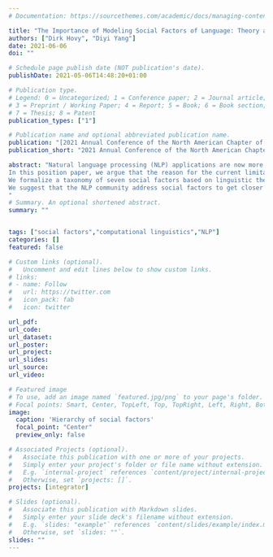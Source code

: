 ```yaml
---
# Documentation: https://sourcethemes.com/academic/docs/managing-content/

title: "The Importance of Modeling Social Factors of Language: Theory and Practice"
authors: ["Dirk Hovy", "Diyi Yang"]
date: 2021-06-06
doi: ""

# Schedule page publish date (NOT publication's date).
publishDate: 2021-05-06T14:48:20+01:00

# Publication type.
# Legend: 0 = Uncategorized; 1 = Conference paper; 2 = Journal article;
# 3 = Preprint / Working Paper; 4 = Report; 5 = Book; 6 = Book section;
# 7 = Thesis; 8 = Patent
publication_types: ["1"]

# Publication name and optional abbreviated publication name.
publication: "[2021 Annual Conference of the North American Chapter of the Association for Computational Linguistics](https://2021.naacl.org)"
publication_short: "2021 Annual Conference of the North American Chapter of the Association for Computational Linguistics"

abstract: "Natural language processing (NLP) applications are now more powerful and ubiquitous than ever before. With rapidly developing (neural) models and ever-more available data, current NLP models have access to more information than any human speaker during their life. Still, it would be hard to argue that NLP models have reached human-level capacity. 
In this position paper, we argue that the reason for the current limitations is a focus on information content while ignoring language's social factors. We show that current NLP systems systematically break down when faced with interpreting the social factors of language. This limits applications to a subset of information-related tasks and prevents NLP from reaching human-level performance. At the same time, systems that incorporate even a minimum of social factors already show remarkable improvements.
We formalize a taxonomy of seven social factors based on linguistic theory and exemplify current failures and emerging successes for each of them. 
We suggest that the NLP community address social factors to get closer to the goal of human-like language understanding.
"
# Summary. An optional shortened abstract.
summary: ""


tags: ["social factors","computational linguistics","NLP"]
categories: []
featured: false

# Custom links (optional).
#   Uncomment and edit lines below to show custom links.
# links:
# - name: Follow
#   url: https://twitter.com
#   icon_pack: fab
#   icon: twitter

url_pdf:
url_code:
url_dataset:
url_poster:
url_project:
url_slides:
url_source:
url_video:

# Featured image
# To use, add an image named `featured.jpg/png` to your page's folder.
# Focal points: Smart, Center, TopLeft, Top, TopRight, Left, Right, BottomLeft, Bottom, BottomRight.
image:
  caption: 'Hierarchy of social factors'
  focal_point: "Center"
  preview_only: false

# Associated Projects (optional).
#   Associate this publication with one or more of your projects.
#   Simply enter your project's folder or file name without extension.
#   E.g. `internal-project` references `content/project/internal-project/index.md`.
#   Otherwise, set `projects: []`.
projects: [integrator]

# Slides (optional).
#   Associate this publication with Markdown slides.
#   Simply enter your slide deck's filename without extension.
#   E.g. `slides: "example"` references `content/slides/example/index.md`.
#   Otherwise, set `slides: ""`.
slides: ""
---
```

